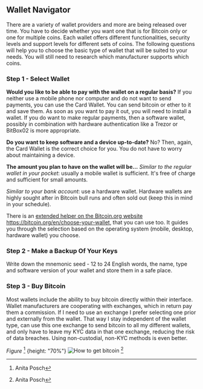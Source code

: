 ## Wallet Navigator
There are a variety of wallet providers and more are being released over time. You have to decide whether you want one that is for Bitcoin only or one for multiple coins. Each wallet offers different functionalities, security levels and support levels for different sets of coins. The following questions will help you to choose the basic type of wallet that will be suited to your needs. You will still need to research which manufacturer supports which coins.

### Step 1 - Select Wallet
**Would you like to be able to pay with the wallet on a regular basis?**
If you neither use a mobile phone nor computer and do not want to send payments, you can use the Card Wallet. You can send bitcoin or ether to it and save them. As soon as you want to pay it out, you will need to install a wallet. If you do want to make regular payments, then a software wallet, possibly in combination with hardware authentication like a Trezor or BitBox02 is more appropriate.

**Do you want to keep software and a device up-to-date?**
No? Then, again, the Card Wallet is the correct choice for you. You do not have to worry about maintaining a device.

**The amount you plan to have on the wallet will be...**
*Similar to the regular wallet in your pocket*: usually a mobile wallet is sufficient. It's free of charge and sufficient for small amounts.

*Similar to your bank account*: use a hardware wallet. Hardware wallets are highly sought after in Bitcoin bull runs and often sold out (keep this in mind in your schedule).

There is an [extended helper on the Bitcoin.org website](https://bitcoin.org/en/choose-your-wallet) https://bitcoin.org/en/choose-your-wallet, that you can use too. It guides you through the selection based on the operating system (mobile, desktop, hardware wallet) you choose.

### Step 2 - Make a Backup Of Your Keys
Write down the mnemonic seed - 12 to 24 English words, the name, type and software version of your wallet and store them in a safe place.

### Step 3 - Buy Bitcoin
Most wallets include the ability to buy bitcoin directly within their interface. Wallet manufacturers are cooperating with exchanges, which in return pay them a commission. If I need to use an exchange I prefer selecting one prior and externally from the wallet. That way I stay independent of the wallet type, can use this one exchange to send bitcoin to all my different wallets, and only have to leave my KYC data in that one exchange, reducing the risk of data breaches. Using non-custodial, non-KYC methods is even better.

*Figure* [^72]
{height: "70%"}
![How to get bitcoin](resources/_Buying-methods.png) [^72]

[^72]: Anita Posch
